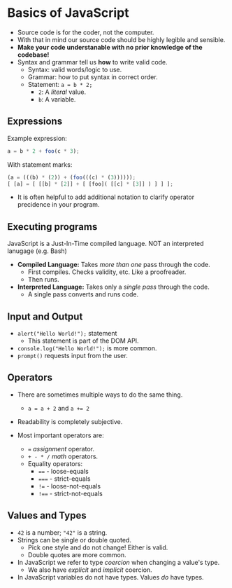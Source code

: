 # Basics of JavaScript

- Source code is for the coder, not the computer.
- With that in mind our source code should be highly legible and sensible.
- **Make your code understanable with no prior knowledge of the codebase!**
- Syntax and grammar tell us **how** to write valid code.
  - Syntax: valid words/logic to use.
  - Grammar: how to put syntax in correct order.
  - Statement: `a = b * 2;`
    - `2`: A _literal_ value.
    - `b`: A variable.

## Expressions

Example expression:

```JavaScript
a = b * 2 + foo(c * 3);
```

With statement marks:

```JavaScript
(a = (((b) * (2)) + (foo(((c) * (3))))));
[ [a] = [ [[b] * [2]] + [ [foo]( [[c] * [3]] ) ] ] ];
```

- It is often helpful to add additional notation to clarify operator precidence in your program.

## Executing programs

JavaScript is a Just-In-Time compiled language. NOT an interpreted lanugage (e.g. Bash)

- **Compiled Language:** Takes _more than one_ pass through the code.
  - First compiles. Checks validity, etc. Like a proofreader.
  - Then runs.
- **Interpreted Language:** Takes only a _single pass_ through the code.
  - A single pass converts and runs code.

## Input and Output

- `alert("Hello World!");` statement
  - This statement is part of the DOM API.
- `console.log("Hello World!");` is more common.
- `prompt()` requests input from the user.

## Operators

- There are sometimes multiple ways to do the same thing.
  - `a = a + 2` and `a += 2`

- Readability is completely subjective.

- Most important operators are:
  - `=` _assignment_ operator.
  - `+ - * /` _math_ operators.
  - Equality operators:
    - `==` - loose-equals
    - `===` - strict-equals
    - `!=` - loose-not-equals
    - `!==` - strict-not-equals

## Values and Types

- `42` is a number; `"42"` is a string.
- Strings can be single or double quoted.
  - Pick one style and do not change! Either is valid.
  - Double quotes are more common.
- In JavaScript we refer to type _coercion_ when changing a value's type.
  - We also have _explicit_ and _implicit_ coercion.
- In JavaScript variables do not have types. Values _do_ have types.